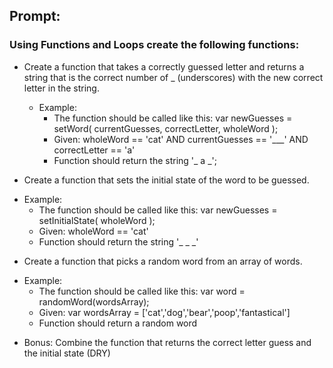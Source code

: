 ## Prompt: 
### Using Functions and Loops create the following functions:

 * Create a function that takes a correctly guessed letter and returns a string that is the correct number of _ (underscores) with the new correct letter in the string.
   - Example: 
     - The function should be called like this: var newGuesses = setWord( currentGuesses, correctLetter, wholeWord );
     - Given: wholeWord == 'cat' AND currentGuesses == '___' AND correctLetter == 'a'
     - Function should return the string '_ a _';

* Create a function that sets the initial state of the word to be guessed.
 - Example: 
   - The function should be called like this: var newGuesses = setInitialState( wholeWord );
   - Given: wholeWord == 'cat' 
   - Function should return the string '_ _ _'    
   

* Create a function that picks a random word from an array of words.
 - Example: 
     - The function should be called like this: var word = randomWord(wordsArray);
     - Given: var wordsArray = ['cat','dog','bear','poop','fantastical'] 
     - Function should return a random word

* Bonus: Combine the function that returns the correct letter guess and the initial state (DRY)

